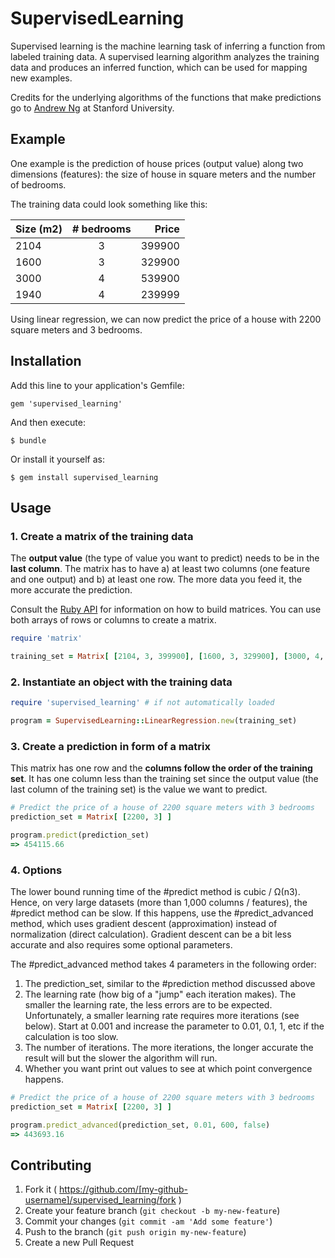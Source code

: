 # SupervisedLearning

Supervised learning is the machine learning task of inferring a function from labeled training data. A supervised learning algorithm analyzes the training data and produces an inferred function, which can be used for mapping new examples.

Credits for the underlying algorithms of the functions that make predictions go to [Andrew Ng](http://cs.stanford.edu/people/ang/) at Stanford University.

## Example

One example is the prediction of house prices (output value) along two dimensions (features): the size of house in square meters and the number of bedrooms.

The training data could look something like this:

| Size (m2)     | # bedrooms    | Price  |
| ------------- |:-------------:| ------:|
| 2104          | 3             | 399900 |
| 1600          | 3             | 329900 |
| 3000          | 4             | 539900 |
| 1940          | 4             | 239999 |

Using linear regression, we can now predict the price of a house with 2200 square meters and 3 bedrooms.

## Installation

Add this line to your application's Gemfile:

    gem 'supervised_learning'

And then execute:

    $ bundle

Or install it yourself as:

    $ gem install supervised_learning

## Usage

### 1. Create a matrix of the training data

The **output value** (the type of value you want to predict) needs to be in the **last column**. The matrix has to have a) at least two columns (one feature and one output) and b) at least one row. The more data you feed it, the more accurate the prediction.

Consult the [Ruby API](http://www.ruby-doc.org/stdlib-2.1.2/libdoc/matrix/rdoc/Matrix.html) for information on how to build matrices. You can use both arrays of rows or columns to create a matrix.

```ruby
require 'matrix'

training_set = Matrix[ [2104, 3, 399900], [1600, 3, 329900], [3000, 4, 539900], [1940, 4, 239999] ]
```

### 2. Instantiate an object with the training data

```ruby
require 'supervised_learning' # if not automatically loaded

program = SupervisedLearning::LinearRegression.new(training_set)
```

### 3. Create a prediction in form of a matrix

This matrix has one row and the **columns follow the order of the training set**. It has one column less than the training set since the output value (the last column of the training set) is the value we want to predict.

```ruby
# Predict the price of a house of 2200 square meters with 3 bedrooms
prediction_set = Matrix[ [2200, 3] ]

program.predict(prediction_set)
=> 454115.66
```

### 4. Options

The lower bound running time of the #predict method is cubic / Ω(n3). Hence, on very large datasets (more than 1,000 columns / features), the #predict method can be slow. If this happens, use the #predict_advanced method, which uses gradient descent (approximation) instead of normalization (direct calculation). Gradient descent can be a bit less accurate and also requires some optional parameters.

The #predict_advanced method takes 4 parameters in the following order:
1. The prediction_set, similar to the #prediction method discussed above
2. The learning rate (how big of a "jump" each iteration makes). The smaller the learning rate, the less errors are to be expected. Unfortunately, a smaller learning rate requires more iterations (see below). Start at 0.001 and increase the parameter to 0.01, 0.1, 1, etc if the calculation is too slow.
3. The number of iterations. The more iterations, the longer accurate the result will but the slower the algorithm will run.
4. Whether you want print out values to see at which point convergence happens.

```ruby
# Predict the price of a house of 2200 square meters with 3 bedrooms
prediction_set = Matrix[ [2200, 3] ]

program.predict_advanced(prediction_set, 0.01, 600, false)
=> 443693.16
```

## Contributing

1. Fork it ( https://github.com/[my-github-username]/supervised_learning/fork )
2. Create your feature branch (`git checkout -b my-new-feature`)
3. Commit your changes (`git commit -am 'Add some feature'`)
4. Push to the branch (`git push origin my-new-feature`)
5. Create a new Pull Request
